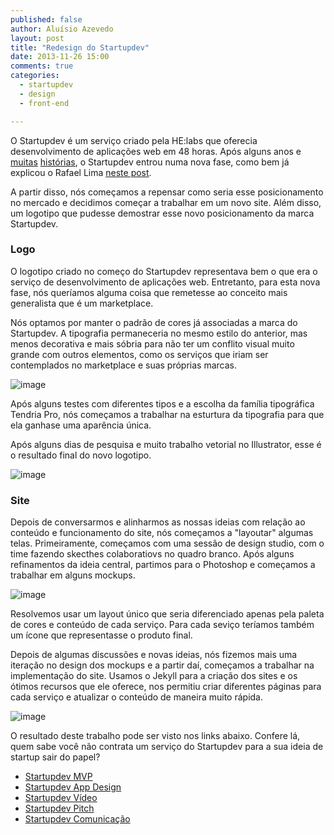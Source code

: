 ```yaml
---
published: false
author: Aluísio Azevedo
layout: post
title: "Redesign do Startupdev"
date: 2013-11-26 15:00
comments: true
categories:
  - startupdev
  - design
  - front-end

---
```



O Startupdev é um serviço criado pela HE:labs que oferecia desenvolvimento de aplicações web em 48 horas. Após alguns anos e [muitas](http://rafael.adm.br/p/iniciando-o-startupdev/) [histórias](http://helabs.com.br/blog/2013/05/22/a-copia-e-o-melhor-elogio/), o Startupdev entrou numa nova fase, como bem já explicou o Rafael Lima [neste post](http://helabs.com.br/blog/2013/09/30/startup-dev-um-novo-marketplace/).

A partir disso, nós começamos a repensar como seria esse posicionamento no mercado e decidimos começar a trabalhar em um novo site. Além disso, um logotipo que pudesse demostrar esse novo posicionamento da marca Startupdev.


<!--more-->



### Logo


O logotipo criado no começo do Startupdev representava bem o que era o serviço de desenvolvimento de aplicações web. Entretanto, para esta nova fase, nós queríamos alguma coisa que remetesse ao conceito mais generalista que é um marketplace.

Nós optamos por manter o padrão de cores já associadas a marca do Startupdev. A tipografia permaneceria no mesmo estilo do anterior, mas menos decorativa e mais sóbria para não ter um conflito visual muito grande com outros elementos, como os serviços que iriam ser contemplados no marketplace e suas próprias marcas.


![image](/blog/images/posts/2013-11-26/pesquisa-logo-startupdev.png)

Após alguns testes com diferentes tipos e a escolha da família tipográfica Tendria Pro, nós começamos a trabalhar na esturtura da tipografia para que ela ganhase uma aparência única.

Após alguns dias de pesquisa e muito trabalho vetorial no Illustrator, esse é o resultado final do novo logotipo.

![image](/blog/images/posts/2013-11-26/logo-novo-startupdev.png)



### Site

Depois de conversarmos e alinharmos as nossas ideias com relação ao conteúdo e funcionamento do site, nós começamos a "layoutar" algumas telas. Primeiramente, começamos com uma sessão de design studio, com o time fazendo skecthes colaboratiovs no quadro branco. Após alguns refinamentos da ideia central, partimos para o Photoshop e começamos a trabalhar em alguns mockups.


![image](/blog/images/posts/2013-11-26/testes-layouts-startupdev.png)


Resolvemos usar um layout único que seria diferenciado apenas pela paleta de cores e conteúdo de cada serviço.
Para cada seviço teríamos também um ícone que representasse o produto final.

Depois de algumas discussões e novas ideias, nós fizemos mais uma iteração no design dos mockups e a partir daí, começamos a trabalhar na implementação do site. Usamos o Jekyll para a criação dos sites e os ótimos recursos que ele oferece, nos permitiu criar diferentes páginas para cada serviço e atualizar o conteúdo de maneira muito rápida.

![image](/blog/images/posts/2013-11-26/novos-layouts-startupdev.png)


O resultado deste trabalho pode ser visto nos links abaixo. Confere lá, quem sabe você não contrata um serviço do Startupdev para a sua ideia de startup sair do papel?

* [Startupdev MVP](http://startupdev.com.br/pt/servicos-para-startups/mvp/)
* [Startupdev App Design](http://startupdev.com.br/pt/servicos-para-startups/mobile-app-design/)
* [Startupdev Vídeo](http://startupdev.com.br/pt/servicos-para-startups/videos-animados/)
* [Startupdev Pitch](http://startupdev.com.br/pt/servicos-para-startups/treinamento-para-pitch/)
* [Startupdev Comunicação](http://startupdev.com.br/pt/servicos-para-startups/assessoria-comunicacao/)











